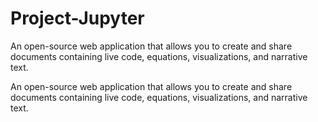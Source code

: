 # Project-Jupyter
An open-source web application that allows you to create and share documents containing live code, equations, visualizations, and narrative text.

An open-source web application that allows you to create and share documents containing live code, equations, visualizations, and narrative text.


